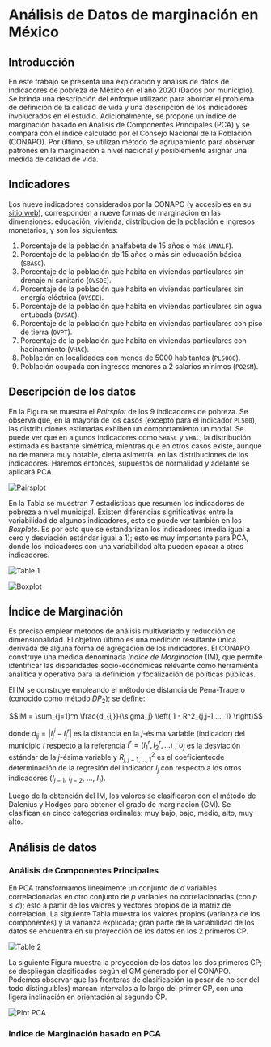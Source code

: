 # Análisis de Datos de marginación en México

## Introducción

En este trabajo se presenta una exploración y análisis de datos de indicadores de pobreza de México en el año 2020 (Dados por municipio).
Se brinda una descripción del enfoque utilizado para abordar el problema de definición de la calidad de vida y una descripción de los indicadores involucrados en el estudio.
Adicionalmente, se propone un índice de marginación basado en Análisis de Componentes Principales (PCA) y se compara con el índice calculado por el Consejo Nacional de la Población (CONAPO).
Por último, se utilizan método de agrupamiento para observar patrones en la marginación a nivel nacional y posiblemente asignar una medida de calidad de vida.

## Indicadores

Los nueve indicadores considerados por la CONAPO (y accesibles en su [sitio web](https://www.gob.mx/conapo/documentos/indices-de-marginacion-2020-284372)), 
corresponden a nueve formas de marginación en las dimensiones: educación, vivienda, distribución de la población e ingresos monetarios, y son los siguientes:

1. Porcentaje de la población analfabeta de 15 años o más (`ANALF`).
2. Porcentaje de la población de 15 años o más sin educación básica (`SBASC`).
3. Porcentaje de la población que habita en viviendas particulares sin drenaje ni sanitario (`OVSDE`).
4. Porcentaje de la población que habita en viviendas particulares sin energía eléctrica (`OVSEE`).
5. Porcentaje de la población que habita en viviendas particulares sin agua entubada (`OVSAE`).
6. Porcentaje de la población que habita en viviendas particulares con piso de tierra (`OVPT`).
7. Porcentaje de la población que habita en viviendas particulares con hacinamiento (`VHAC`).
8. Población en localidades con menos de 5000 habitantes (`PL5000`).
9. Población ocupada con ingresos menores a 2 salarios mínimos (`PO2SM`).


## Descripción de los datos

En la Figura se muestra el *Pairsplot* de los 9 indicadores de pobreza. Se observa que, en la mayoría de los casos (excepto para el indicador `PL500`), las distribuciones
estimadas exhiben un comportamiento unimodal. Se puede ver que en algunos indicadores como `SBASC` y `VHAC`, la distribución estimada es bastante simétrica, mientras que
en otros casos existe, aunque no de manera muy notable, cierta asimetría. en las distribuciones de los indicadores. Haremos entonces, supuestos de normalidad y adelante
se aplicará PCA.

![Pairsplot](https://github.com/rodrigocastillogl/marginacion_mexico/blob/main/imgs/pairsplot.png)

En la Tabla se muestran 7 estadísticas que resumen los indicadores de pobreza a nivel municipal. Existen diferencias significativas entre la variabilidad de algunos
indicadores, esto se puede ver también en los *Boxplots*. Es por esto que se estandarizan los indicadores (media igual a cero y desviación estándar igual a 1); esto es
muy importante para PCA, donde los indicadores con una variabilidad alta pueden opacar a otros indicadores.

![Table 1](https://github.com/rodrigocastillogl/marginacion_mexico/blob/main/imgs/table.png)

![Boxplot](https://github.com/rodrigocastillogl/marginacion_mexico/blob/main/imgs/boxplot.png)
 

 ## Índice de Marginación

Es preciso emplear métodos de análisis multivariado y reducción de dimensionalidad. El objetivo último es una medición resultante única derivada de alguna
forma de agregación de los indicadores. El CONAPO construye una medida denominada *Indice de Marginación* (IM), que permite identificar las disparidades
socio-económicas relevante como herramienta analítica y operativa para la definición y focalización de políticas públicas.

El IM se construye empleando el método de distancia de Pena-Trapero (conocido como método ${DP}_2$); se define:

$$IM = \sum_{j=1}^n \frac{d_{ij}}{\sigma_j} \left( 1 - R^2_{j,j-1,..., 1} \right)$$

donde $d_{ij} = |I_j^i - I_j^r|$ es la distancia en la $j$-ésima variable (indicador) del municipio $i$ respecto a la referencia $I^r = (I_1^r, I_2^r, ...)$ , 
$\sigma_j$ es la desviación estándar de la $j$-ésima variable y $R^2_{j,j-1,..., 1}$ es el coeficientecde determinación de la regresión del indicador $I_j$ con respecto
a los otros indicadores ($I_{j−1}$, $I_{j−2}$, ..., $I_1$).

Luego de la obtención del IM, los valores se clasificaron con el método de Dalenius y Hodges para obtener el grado de marginación (GM). Se clasifican en cinco
categorías ordinales: muy bajo, bajo, medio, alto, muy alto.

## Análisis de datos

### Análisis de Componentes Principales

En PCA transformamos linealmente un conjunto de $d$ variables correlacionadas en otro conjunto de $p$ variables no correlacionadas (con $p \leq d$); esto a partir de los
valores y vectores propios de la matriz de correlación. La siguiente Tabla muestra los valores propios (varianza de los componentes) y la varianza explicada; gran parte de la
variabilidad de los datos se encuentra en su proyección de los datos en los 2 primeros CP.

![Table 2](https://github.com/rodrigocastillogl/marginacion_mexico/blob/main/imgs/table_pca.png)

La siguiente Figura muestra la proyección de los datos los dos primeros CP; se despliegan clasificados según el GM generado por el CONAPO. Podemos observar que las fronteras
de clasificación (a pesar de no ser del todo distinguibles) marcan intervalos a lo largo del primer CP, con una ligera inclinación en orientación al segundo CP.

![Plot PCA](https://github.com/rodrigocastillogl/marginacion_mexico/blob/main/imgs/plot_pca.png)

### Indice de Marginación basado en PCA